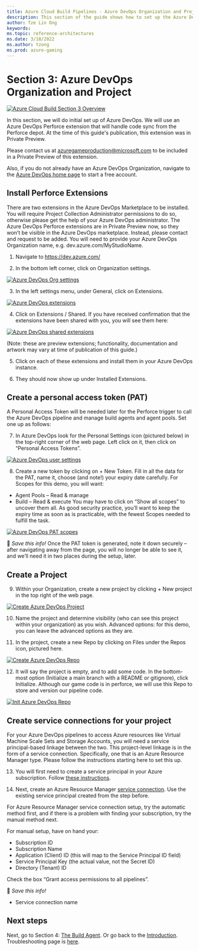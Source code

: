 ```yaml
---
title: Azure Cloud Build Pipelines - Azure DevOps Organization and Project
description: This section of the guide shows how to set up the Azure DevOps Organization and Project. This is part 4 of an 8 part series.
author: Tze Lin Ong
keywords: 
ms.topic: reference-architectures
ms.date: 3/18/2022
ms.author: tzong
ms.prod: azure-gaming
---
```

# Section 3: Azure DevOps Organization and Project

[![Azure Cloud Build Section 3 Overview](media/cloud-build-pipeline/acb3-azdo/acb-3-roadmap.png)](media/cloud-build-pipeline/acb3-azdo/acb-3-roadmap.png)


In this section, we will do initial set up of Azure DevOps. We will use an Azure DevOps Perforce extension that will handle code sync from the Perforce depot. At the time of this guide's publication, this extension was in Private Preview.

Please contact us at azuregameproduction@microsoft.com to be included in a Private Preview of this extension. 

Also, if you do not already have an Azure DevOps Organization, navigate to the [Azure DevOps home page](https://dev.azure.com/) to start a free account.


## Install Perforce Extensions

There are two extensions in the Azure DevOps Marketplace to be installed. You will require Project Collection Administrator permissions to do so, otherwise please get the help of your Azure DevOps administrator.
The Azure DevOps Perforce extensions are in Private Preview now, so they won’t be visible in the Azure DevOps marketplace. Instead, please contact <email> and request to be added. You will need to provide your Azure DevOps Organization name, e.g. dev.azure.com/MyStudioName.

1. Navigate to https://dev.azure.com/<your Organization name>

2. In the bottom left corner, click on Organization settings.

[![Azure DevOps Org settings](media/cloud-build-pipeline/acb3-azdo/orgsettings.png)](media/cloud-build-pipeline/acb3-azdo/orgsettings.png)

3. In the left settings menu, under General, click on Extensions.

[![Azure DevOps extensions](media/cloud-build-pipeline/acb3-azdo/azdoextensions.png)](media/cloud-build-pipeline/acb3-azdo/azdoextensions.png)

4. Click on Extensions / Shared. If you have received confirmation that the extensions have been shared with you, you will see them here:

[![Azure DevOps shared extensions](media/cloud-build-pipeline/acb3-azdo/sharedextensions.png)](media/cloud-build-pipeline/acb3-azdo/sharedextensions.png)

(Note: these are preview extensions; functionality, documentation and artwork may vary at time of publication of this guide.)

5.	Click on each of these extensions and install them in your Azure DevOps instance.

6.	They should now show up under Installed Extensions.


## Create a personal access token (PAT)

A Personal Access Token will be needed later for the Perforce trigger to call the Azure DevOps pipeline and manage build agents and agent pools.  Set one up as follows:

7.	In Azure DevOps look for the Personal Settings icon (pictured below) in the top-right corner of the web page. Left click on it, then click on “Personal Access Tokens”. 

[![Azure DevOps user settings](media/cloud-build-pipeline/acb3-azdo/usersettings.png)](media/cloud-build-pipeline/acb3-azdo/usersettings.png)

8. Create a new token by clicking on + New Token. Fill in all the data for the PAT, name it, choose (and note!) your expiry date carefully. For Scopes for this demo, you will want:
- Agent Pools – Read & manage
- Build – Read & execute
You may have to click on “Show all scopes” to uncover them all. As good security practice, you’ll want to keep the expiry time as soon as is practicable, with the fewest Scopes needed to fulfill the task. 


[![Azure DevOps PAT scopes](media/cloud-build-pipeline/acb3-azdo/patscopes.png)](media/cloud-build-pipeline/acb3-azdo/patscopes.png)

 :pencil: *Save this info!* 
 Once the PAT token is generated, note it down securely – after navigating away from the page, you will no longer be able to see it, and we’ll need it in two places during the setup, later.


## Create a Project

9.	Within your Organization, create a new project by clicking + New project in the top right of the web page.

[![Create Azure DevOps Project](media/cloud-build-pipeline/acb3-azdo/createproject.png)](media/cloud-build-pipeline/acb3-azdo/createproject.png)

10. Name the project and determine visibility (who can see this project within your organization) as you wish.  Advanced options: for this demo, you can leave the advanced options as they are.

11. In the project, create a new Repo by clicking on Files under the Repos icon, pictured here. 

[![Create Azure DevOps Repo](media/cloud-build-pipeline/acb3-azdo/createrepo.png)](media/cloud-build-pipeline/acb3-azdo/createrepo.png)

12. It will say the project is empty, and to add some code. In the bottom-most option (Initialize a main branch with a README or gitignore), click Initialize. Although our game code is in perforce, we will use this Repo to store and version our pipeline code. 

[![Init Azure DevOps Repo](media/cloud-build-pipeline/acb3-azdo/initrepo.png)](media/cloud-build-pipeline/acb3-azdo/initrepo.png)


## Create service connections for your project

For your Azure DevOps pipelines to access Azure resources like Virtual Machine Scale Sets and Storage Accounts, you will need a service principal-based linkage between the two. This project-level linkage is in the form of a service connection. Specifically, one that is an Azure Resource Manager type. Please follow the instructions starting here to set this up.

13. You will first need to create a service principal in your Azure subscription. Follow [these instructions](https://docs.microsoft.com/azure/active-directory/develop/howto-create-service-principal-portal). 

14. Next, create an Azure Resource Manager [service connection](https://docs.microsoft.com/en-us/azure/devops/pipelines/library/connect-to-azure?view=azure-devops#create-an-azure-resource-manager-service-connection-with-an-existing-service-principal). Use the existing service principal created from the step before.

For Azure Resource Manager service connection setup, try the automatic method first, and if there is a problem with finding your subscription, try the manual method next.

For manual setup, have on hand your:
- Subscription ID
- Subscription Name
- Application (Client) ID (this will map to the Service Principal ID field)
- Service Principal Key (the actual value, not the Secret ID)
- Directory (Tenant) ID

Check the box “Grant access permissions to all pipelines”.

:pencil: *Save this info!* 
- Service connection name


## Next steps
Next, go to Section 4: [The Build Agent](./azurecloudbuilds-4-buildagent.md).
Or go back to the [Introduction](./azurecloudbuilds-0-intro.md).
Troubleshooting page is [here](./azurecloudbuilds-9-troubleshooting.md).